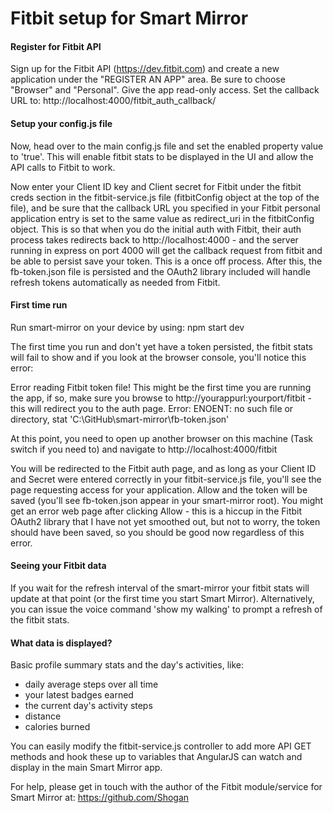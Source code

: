 # Fitbit setup for Smart Mirror

#### Register for Fitbit API

Sign up for the Fitbit API (https://dev.fitbit.com) and create a new application under the "REGISTER AN APP" area. Be sure to choose "Browser" and "Personal". Give the app read-only access. Set the callback URL to: http://localhost:4000/fitbit_auth_callback/

#### Setup your config.js file

Now, head over to the main config.js file and set the enabled property value to 'true'. This will enable fitbit stats to be displayed in the UI and allow the API calls to Fitbit to work.

Now enter your Client ID key and Client secret for Fitbit under the fitbit creds section in the fitbit-service.js file (fitbitConfig object at the top of the file), and be sure that the callback URL you specified in your Fitbit personal application entry is set to the same value as redirect_uri in the fitbitConfig object. This is so that when you do the initial auth with Fitbit, their auth process takes redirects back to http://localhost:4000 - and the server running in express on port 4000 will get the callback request from fitbit and be able to persist save your token. This is a once off process. After this, the fb-token.json file is persisted and the OAuth2 library included will handle refresh tokens automatically as needed from Fitbit.

#### First time run

Run smart-mirror on your device by using: npm start dev

The first time you run and don't yet have a token persisted, the fitbit stats will fail to show and if you look at the browser console, you'll notice this error:

Error reading Fitbit token file! This might be the first time you are running the app, if so, make sure you browse to http://yourappurl:yourport/fitbit - this will redirect you to the auth page. Error: ENOENT: no such file or directory, stat 'C:\GitHub\smart-mirror\fb-token.json'

At this point, you need to open up another browser on this machine (Task switch if you need to) and navigate to http://localhost:4000/fitbit

You will be redirected to the Fitbit auth page, and as long as your Client ID and Secret were entered correctly in your fitbit-service.js file, you'll see the page requesting access for your application. Allow and the token will be saved (you'll see fb-token.json appear in your smart-mirror root). You might get an error web page after clicking Allow - this is a hiccup in the Fitbit OAuth2 library that I have not yet smoothed out, but not to worry, the token should have been saved, so you should be good now regardless of this error.

#### Seeing your Fitbit data

If you wait for the refresh interval of the smart-mirror your fitbit stats will update at that point (or the first time you start Smart Mirror). Alternatively, you can issue the voice command 'show my walking' to prompt a refresh of the fitbit stats.

#### What data is displayed?

Basic profile summary stats and the day's activities, like:

- daily average steps over all time
- your latest badges earned
- the current day's activity steps
- distance
- calories burned

You can easily modify the fitbit-service.js controller to add more API GET methods and hook these up to variables that AngularJS can watch and display in the main Smart Mirror app.

For help, please get in touch with the author of the Fitbit module/service for Smart Mirror at: https://github.com/Shogan